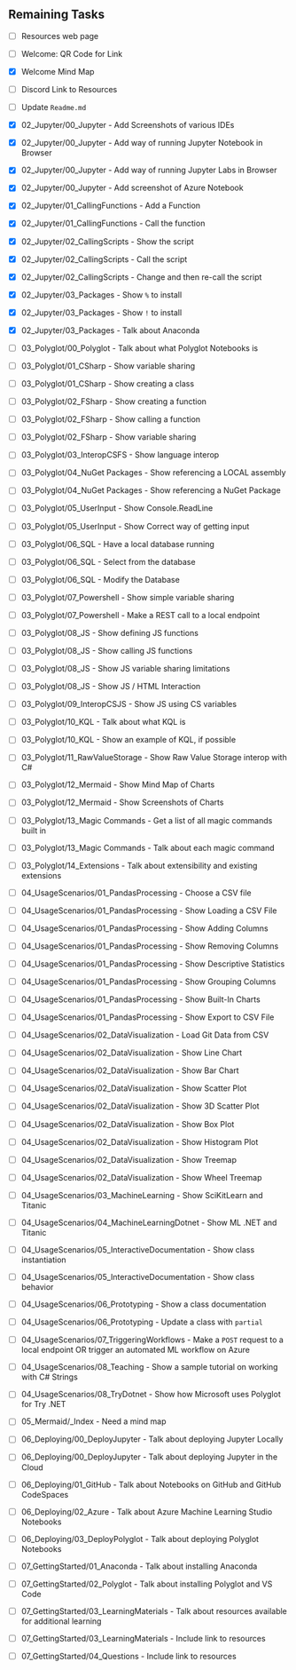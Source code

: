 ## Remaining Tasks

- [ ] Resources web page
- [ ] Welcome: QR Code for Link
- [x] Welcome Mind Map
- [ ] Discord Link to Resources
- [ ] Update `Readme.md`

- [x] 02_Jupyter/00_Jupyter - Add Screenshots of various IDEs
- [x] 02_Jupyter/00_Jupyter - Add way of running Jupyter Notebook in Browser
- [x] 02_Jupyter/00_Jupyter - Add way of running Jupyter Labs in Browser
- [x] 02_Jupyter/00_Jupyter - Add screenshot of Azure Notebook
- [x] 02_Jupyter/01_CallingFunctions - Add a Function
- [x] 02_Jupyter/01_CallingFunctions - Call the function
- [x] 02_Jupyter/02_CallingScripts - Show the script
- [x] 02_Jupyter/02_CallingScripts - Call the script
- [x] 02_Jupyter/02_CallingScripts - Change and then re-call the script
- [x] 02_Jupyter/03_Packages - Show `%` to install
- [x] 02_Jupyter/03_Packages - Show `!` to install
- [x] 02_Jupyter/03_Packages - Talk about Anaconda

- [ ] 03_Polyglot/00_Polyglot - Talk about what Polyglot Notebooks is
- [ ] 03_Polyglot/01_CSharp - Show variable sharing
- [ ] 03_Polyglot/01_CSharp - Show creating a class
- [ ] 03_Polyglot/02_FSharp - Show creating a function
- [ ] 03_Polyglot/02_FSharp - Show calling a function
- [ ] 03_Polyglot/02_FSharp - Show variable sharing
- [ ] 03_Polyglot/03_InteropCSFS - Show language interop
- [ ] 03_Polyglot/04_NuGet Packages - Show referencing a LOCAL assembly
- [ ] 03_Polyglot/04_NuGet Packages - Show referencing a NuGet Package
- [ ] 03_Polyglot/05_UserInput - Show Console.ReadLine
- [ ] 03_Polyglot/05_UserInput - Show Correct way of getting input
- [ ] 03_Polyglot/06_SQL - Have a local database running
- [ ] 03_Polyglot/06_SQL - Select from the database
- [ ] 03_Polyglot/06_SQL - Modify the Database
- [ ] 03_Polyglot/07_Powershell - Show simple variable sharing
- [ ] 03_Polyglot/07_Powershell - Make a REST call to a local endpoint
- [ ] 03_Polyglot/08_JS - Show defining JS functions
- [ ] 03_Polyglot/08_JS - Show calling JS functions
- [ ] 03_Polyglot/08_JS - Show JS variable sharing limitations
- [ ] 03_Polyglot/08_JS - Show JS / HTML Interaction
- [ ] 03_Polyglot/09_InteropCSJS - Show JS using CS variables
- [ ] 03_Polyglot/10_KQL - Talk about what KQL is
- [ ] 03_Polyglot/10_KQL - Show an example of KQL, if possible
- [ ] 03_Polyglot/11_RawValueStorage - Show Raw Value Storage interop with C#
- [ ] 03_Polyglot/12_Mermaid - Show Mind Map of Charts
- [ ] 03_Polyglot/12_Mermaid - Show Screenshots of Charts
- [ ] 03_Polyglot/13_Magic Commands - Get a list of all magic commands built in
- [ ] 03_Polyglot/13_Magic Commands - Talk about each magic command
- [ ] 03_Polyglot/14_Extensions - Talk about extensibility and existing extensions

- [ ] 04_UsageScenarios/01_PandasProcessing - Choose a CSV file
- [ ] 04_UsageScenarios/01_PandasProcessing - Show Loading a CSV File
- [ ] 04_UsageScenarios/01_PandasProcessing - Show Adding Columns
- [ ] 04_UsageScenarios/01_PandasProcessing - Show Removing Columns
- [ ] 04_UsageScenarios/01_PandasProcessing - Show Descriptive Statistics
- [ ] 04_UsageScenarios/01_PandasProcessing - Show Grouping Columns
- [ ] 04_UsageScenarios/01_PandasProcessing - Show Built-In Charts
- [ ] 04_UsageScenarios/01_PandasProcessing - Show Export to CSV File
- [ ] 04_UsageScenarios/02_DataVisualization - Load Git Data from CSV
- [ ] 04_UsageScenarios/02_DataVisualization - Show Line Chart
- [ ] 04_UsageScenarios/02_DataVisualization - Show Bar Chart
- [ ] 04_UsageScenarios/02_DataVisualization - Show Scatter Plot
- [ ] 04_UsageScenarios/02_DataVisualization - Show 3D Scatter Plot
- [ ] 04_UsageScenarios/02_DataVisualization - Show Box Plot
- [ ] 04_UsageScenarios/02_DataVisualization - Show Histogram Plot
- [ ] 04_UsageScenarios/02_DataVisualization - Show Treemap
- [ ] 04_UsageScenarios/02_DataVisualization - Show Wheel Treemap
- [ ] 04_UsageScenarios/03_MachineLearning - Show SciKitLearn and Titanic
- [ ] 04_UsageScenarios/04_MachineLearningDotnet - Show ML .NET and Titanic
- [ ] 04_UsageScenarios/05_InteractiveDocumentation - Show class instantiation
- [ ] 04_UsageScenarios/05_InteractiveDocumentation - Show class behavior
- [ ] 04_UsageScenarios/06_Prototyping - Show a class documentation
- [ ] 04_UsageScenarios/06_Prototyping - Update a class with `partial`
- [ ] 04_UsageScenarios/07_TriggeringWorkflows - Make a `POST` request to a local endpoint OR trigger an automated ML workflow on Azure
- [ ] 04_UsageScenarios/08_Teaching - Show a sample tutorial on working with C# Strings
- [ ] 04_UsageScenarios/08_TryDotnet - Show how Microsoft uses Polyglot for Try .NET

- [ ] 05_Mermaid/_Index - Need a mind map

- [ ] 06_Deploying/00_DeployJupyter - Talk about deploying Jupyter Locally
- [ ] 06_Deploying/00_DeployJupyter - Talk about deploying Jupyter in the Cloud
- [ ] 06_Deploying/01_GitHub - Talk about Notebooks on GitHub and GitHub CodeSpaces
- [ ] 06_Deploying/02_Azure - Talk about Azure Machine Learning Studio Notebooks
- [ ] 06_Deploying/03_DeployPolyglot - Talk about deploying Polyglot Notebooks

- [ ] 07_GettingStarted/01_Anaconda - Talk about installing Anaconda
- [ ] 07_GettingStarted/02_Polyglot - Talk about installing Polyglot and VS Code
- [ ] 07_GettingStarted/03_LearningMaterials - Talk about resources available for additional learning
- [ ] 07_GettingStarted/03_LearningMaterials - Include link to resources
- [ ] 07_GettingStarted/04_Questions - Include link to resources